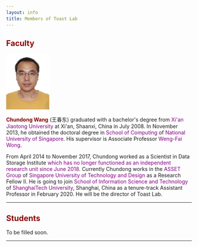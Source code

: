```yaml
---
layout: info
title: Members of Toast Lab
---
```


<h2><a name="/people/faculty"><font color="darkred">Faculty</font></a></h2>
<div class="news-row-left"><img src="./photos/wangc.jpg" height="150" alt="" /></div>
<div class="news-row-right2" id="prof">
<p><a href="https://sites.google.com/view/wangc/" style="text-decoration: none;" target="_blank"><font color="Maroon"><strong>Chundong Wang</strong></font></a> (&#29579;&#26149;&#19996;) graduated with a bachelor's degree from <a href="http://www.xjtu.edu.cn/" style="text-decoration: none;" target="_blank"><font color="purple">Xi'an Jiaotong University</font></a> at Xi'an, Shaanxi, China in July 2008. In November 2013, he obtained the doctoral degree in <a href="https://www.comp.nus.edu.sg/" style="text-decoration: none;" target="_blank"><font color="purple">School of Computing</font></a> of <a href="http://www.nus.edu.sg/" style="text-decoration: none;" target="_blank"><font color="purple">National University of Singapore</font></a>. His supervisor is Associate Professor <a href="https://www.comp.nus.edu.sg/~wongwf/" style="text-decoration: none;" target="_blank"><font color="purple">Weng-Fai Wong</font></a>.</p>

<p>From April 2014 to November 2017, Chundong worked as a Scientist in Data Storage Institute <a href="https://www.a-star.edu.sg/News-and-Events/News/Press-Releases/ID/5940" style="text-decoration: none;" target="_blank"><font color="purple">which has no longer functioned as an independent research unit since June 2018</font></a>. Currently Chundong works in the <a href="https://asset-group.github.io/" style="text-decoration: none;" target="_blank"><font color="purple">ASSET Group</font></a> of <a href="https://www.sutd.edu.sg/" style="text-decoration: none;" target="_blank"><font color="purple">Singapore University of Technology and Design</font></a> as a Research Fellow II. He is going to join <a href="http://sist.shanghaitech.edu.cn/" style="text-decoration: none;" target="_blank"><font color="purple">School of Information Science and Technology</font></a> of <a href="http://www.shanghaitech.edu.cn/" style="text-decoration: none;" target="_blank"><font color="purple">ShanghaiTech University</font></a>, Shanghai, China as a tenure-track Assistant Professor in February 2020. He will be the director of Toast Lab.</p>
</div>

<div class="clear"></div>
<hr color="red">

<h2><a name="/people/students"><font color="darkred">Students</font></a></h2>
To be filled soon.

<div class="clear"></div>
<hr color="red">
